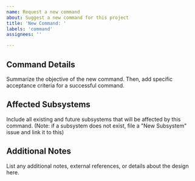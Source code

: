 ```yaml
---
name: Request a new command
about: Suggest a new command for this project
title: 'New Command: '
labels: 'command'
assignees: ''

---
```


## Command Details
Summarize the objective of the new command. Then, add specific acceptance criteria for a successful command.

## Affected Subsystems
Include all existing and future subsystems that will be affected by this command. (Note: if a subsystem does not exist, file a "New Subsystem" issue and link it to this)

## Additional Notes
List any additional notes, external references, or details about the design here.